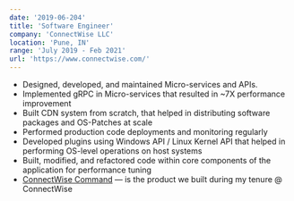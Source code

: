 ```yaml
---
date: '2019-06-204'
title: 'Software Engineer'
company: 'ConnectWise LLC'
location: 'Pune, IN'
range: 'July 2019 - Feb 2021'
url: 'https://www.connectwise.com/'
---
```


- Designed, developed, and maintained Micro-services and APIs.
- Implemented gRPC in Micro-services that resulted in ~7X performance improvement
- Built CDN system from scratch, that helped in distributing software packages and OS-Patches at scale
- Performed production code deployments and monitoring regularly
- Developed plugins using Windows API / Linux Kernel API that helped in performing OS-level operations on host systems
- Built, modified, and refactored code within core components of the application for performance tuning
- [ConnectWise Command](https://www.connectwise.com/platform/unified-management/command) — is the product we built during my tenure @ ConnectWise
